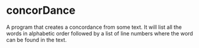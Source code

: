 # concorDance
A program that creates a concordance from some text. It will list all the words in alphabetic order followed by a list of line numbers where the word can be found in the text.
